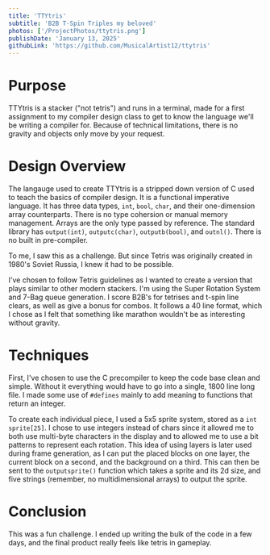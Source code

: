```yaml
---
title: 'TTYtris'
subtitle: 'B2B T-Spin Triples my beloved'
photos: ['/ProjectPhotos/ttytris.png']
publishDate: 'January 13, 2025'
githubLink: 'https://github.com/MusicalArtist12/ttytris'
---
```


# Purpose

TTYtris is a stacker ("not tetris") and runs in a terminal, made for a first assignment to my compiler design class to get to know the language we'll be writing a compiler for. Because of technical limitations, there is no gravity and objects only move by your request.

# Design Overview

The langauge used to create TTYtris is a stripped down version of C used to teach the basics of compiler design. It is a functional imperative language. It has three data types, `int`, `bool`, `char`, and their one-dimension array counterparts. There is no type cohersion or manual memory management. Arrays are the only type passed by reference. The standard library has `output(int)`, `outputc(char)`, `outputb(bool)`, and `outnl()`. There is no built in pre-compiler.

To me, I saw this as a challenge. But since Tetris was originally created in 1980's Soviet Russia, I knew it had to be possible.

I've chosen to follow Tetris guidelines as I wanted to create a version that plays similar to other modern stackers. I'm using the Super Rotation System and 7-Bag queue generation. I score B2B's for tetrises and t-spin line clears, as well as give a bonus for combos. It follows a 40 line format, which I chose as I felt that something like marathon wouldn't be as interesting without gravity.

# Techniques

First, I've chosen to use the C precompiler to keep the code base clean and simple. Without it everything would have to go into a single, 1800 line long file. I made some use of `#defines` mainly to add meaning to functions that return an integer.

To create each individual piece, I used a 5x5 sprite system, stored as a `int sprite[25]`. I chose to use integers instead of chars since it allowed me to both use multi-byte characters in the display and to allowed me to use a bit patterns to represent each rotation. This idea of using layers is later used during frame generation, as I can put the placed blocks on one layer, the current block on a second, and the background on a third. This can then be sent to the `outputsprite()` function which takes a sprite and its 2d size, and five strings (remember, no multidimensional arrays) to output the sprite. 

# Conclusion

This was a fun challenge. I ended up writing the bulk of the code in a few days, and the final product really feels like tetris in gameplay.